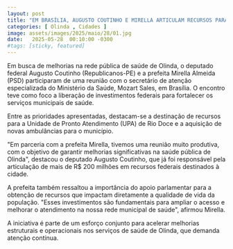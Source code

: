 ```yaml
---
layout: post
title: "EM BRASÍLIA, AUGUSTO COUTINHO E MIRELLA ARTICULAM RECURSOS PARA A SAÚDE EM OLINDA"
categories: [ Olinda , Cidades ]
image: assets/images/2025/maio/28/01.jpg
date:   2025-05-28  00:10:00 -0300
#tags: [sticky, featured]
---
```

Em busca de melhorias na rede pública de saúde de Olinda, o deputado federal Augusto Coutinho (Republicanos-PE) e a prefeita Mirella Almeida (PSD) participaram de uma reunião com o secretário de atenção especializada do Ministério da Saúde, Mozart Sales, em Brasília. O encontro teve como foco a liberação de investimentos federais para fortalecer os serviços municipais de saúde.

Entre as prioridades apresentadas, destacam-se a destinação de recursos para a Unidade de Pronto Atendimento (UPA) de Rio Doce e a aquisição de novas ambulâncias para o município.

"Em parceria com a prefeita Mirella, tivemos uma reunião muito produtiva, com o objetivo de garantir melhorias significativas na saúde pública de Olinda", destacou o deputado Augusto Coutinho, que já foi responsável pela articulação de mais de R$ 200 milhões em recursos federais destinados à cidade.

A prefeita também ressaltou a importância do apoio parlamentar para a obtenção de recursos que impactam diretamente a qualidade de vida da população. "Esses investimentos são fundamentais para ampliar o acesso e melhorar o atendimento na nossa rede municipal de saúde", afirmou Mirella.

A iniciativa é parte de um esforço conjunto para acelerar melhorias estruturais e operacionais nos serviços de saúde de Olinda, que demanda atenção contínua.
